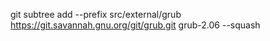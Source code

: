 git subtree add --prefix src/external/grub https://git.savannah.gnu.org/git/grub.git grub-2.06 --squash
